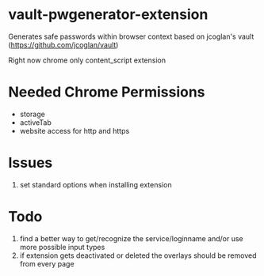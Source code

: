 vault-pwgenerator-extension
===========================

Generates safe passwords within browser context based on jcoglan's vault (https://github.com/jcoglan/vault)

Right now chrome only content_script extension

Needed Chrome Permissions
=========================
* storage
* activeTab
* website access for http and https

Issues
=======
1) set standard options when installing extension

Todo
======
1) find a better way to get/recognize the service/loginname and/or use more possible input types
2) if extension gets deactivated or deleted the overlays should be removed from every page